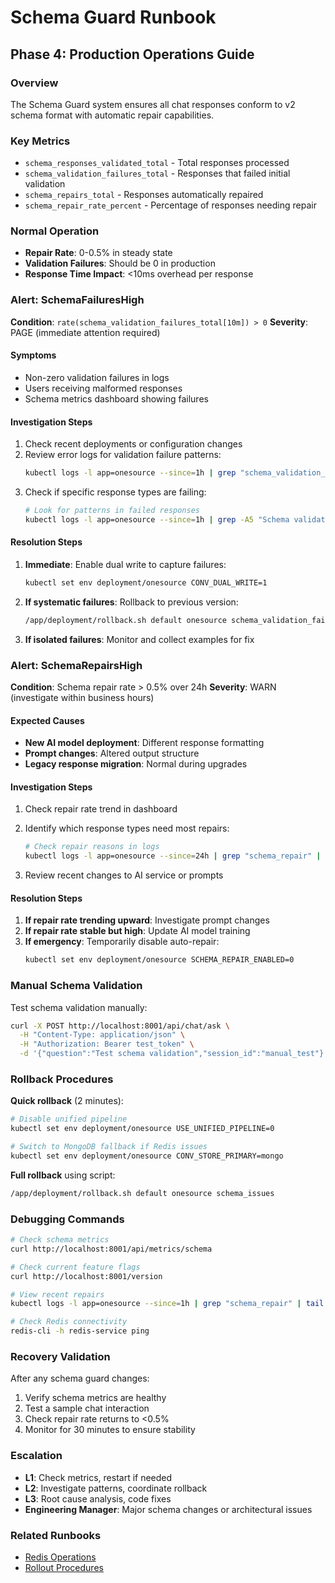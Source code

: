 # Schema Guard Runbook
## Phase 4: Production Operations Guide

### Overview
The Schema Guard system ensures all chat responses conform to v2 schema format with automatic repair capabilities.

### Key Metrics
- `schema_responses_validated_total` - Total responses processed
- `schema_validation_failures_total` - Responses that failed initial validation  
- `schema_repairs_total` - Responses automatically repaired
- `schema_repair_rate_percent` - Percentage of responses needing repair

### Normal Operation
- **Repair Rate**: 0-0.5% in steady state
- **Validation Failures**: Should be 0 in production
- **Response Time Impact**: <10ms overhead per response

### Alert: SchemaFailuresHigh
**Condition**: `rate(schema_validation_failures_total[10m]) > 0`
**Severity**: PAGE (immediate attention required)

#### Symptoms
- Non-zero validation failures in logs
- Users receiving malformed responses
- Schema metrics dashboard showing failures

#### Investigation Steps
1. Check recent deployments or configuration changes
2. Review error logs for validation failure patterns:
   ```bash
   kubectl logs -l app=onesource --since=1h | grep "schema_validation_failed"
   ```
3. Check if specific response types are failing:
   ```bash
   # Look for patterns in failed responses
   kubectl logs -l app=onesource --since=1h | grep -A5 "Schema validation failed"
   ```

#### Resolution Steps
1. **Immediate**: Enable dual write to capture failures:
   ```bash
   kubectl set env deployment/onesource CONV_DUAL_WRITE=1
   ```

2. **If systematic failures**: Rollback to previous version:
   ```bash
   /app/deployment/rollback.sh default onesource schema_validation_failures
   ```

3. **If isolated failures**: Monitor and collect examples for fix

### Alert: SchemaRepairsHigh  
**Condition**: Schema repair rate > 0.5% over 24h
**Severity**: WARN (investigate within business hours)

#### Expected Causes
- **New AI model deployment**: Different response formatting
- **Prompt changes**: Altered output structure
- **Legacy response migration**: Normal during upgrades

#### Investigation Steps
1. Check repair rate trend in dashboard
2. Identify which response types need most repairs:
   ```bash
   # Check repair reasons in logs
   kubectl logs -l app=onesource --since=24h | grep "schema_repair" | sort | uniq -c
   ```

3. Review recent changes to AI service or prompts

#### Resolution Steps
1. **If repair rate trending upward**: Investigate prompt changes
2. **If repair rate stable but high**: Update AI model training
3. **If emergency**: Temporarily disable auto-repair:
   ```bash
   kubectl set env deployment/onesource SCHEMA_REPAIR_ENABLED=0
   ```

### Manual Schema Validation
Test schema validation manually:
```bash
curl -X POST http://localhost:8001/api/chat/ask \
  -H "Content-Type: application/json" \
  -H "Authorization: Bearer test_token" \
  -d '{"question":"Test schema validation","session_id":"manual_test"}'
```

### Rollback Procedures
**Quick rollback** (2 minutes):
```bash
# Disable unified pipeline
kubectl set env deployment/onesource USE_UNIFIED_PIPELINE=0

# Switch to MongoDB fallback if Redis issues
kubectl set env deployment/onesource CONV_STORE_PRIMARY=mongo
```

**Full rollback** using script:
```bash
/app/deployment/rollback.sh default onesource schema_issues
```

### Debugging Commands
```bash
# Check schema metrics
curl http://localhost:8001/api/metrics/schema

# Check current feature flags
curl http://localhost:8001/version

# View recent repairs
kubectl logs -l app=onesource --since=1h | grep "schema_repair" | tail -20

# Check Redis connectivity
redis-cli -h redis-service ping
```

### Recovery Validation
After any schema guard changes:
1. Verify schema metrics are healthy
2. Test a sample chat interaction
3. Check repair rate returns to <0.5%
4. Monitor for 30 minutes to ensure stability

### Escalation
- **L1**: Check metrics, restart if needed
- **L2**: Investigate patterns, coordinate rollback  
- **L3**: Root cause analysis, code fixes
- **Engineering Manager**: Major schema changes or architectural issues

### Related Runbooks
- [Redis Operations](redis.md)
- [Rollout Procedures](rollout.md)